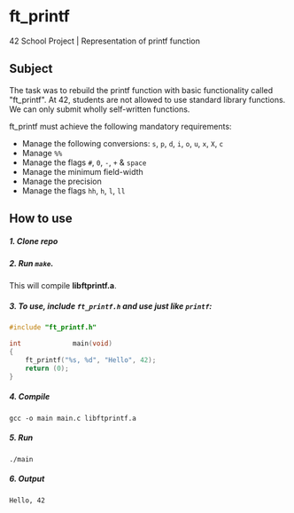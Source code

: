 # ft_printf
42 School Project | Representation of printf function

## Subject
The task was to rebuild the printf function with basic functionality called "ft_printf".
At 42, students are not allowed to use standard library functions. We can only submit wholly self-written functions.

ft_printf must achieve the following mandatory requirements:  
  
* Manage the following conversions: `s`, `p`, `d`, `i`, `o`, `u`, `x`, `X`, `c`
* Manage `%%`
* Manage the flags `#`, `0`, `-`, `+` & `space`
* Manage the minimum field-width
* Manage the precision
* Manage the flags `hh`, `h`, `l`, `ll`

## How to use
##### 1. Clone repo
##### 2. Run `make`. 
This will compile **libftprintf.a**. 
##### 3. To use, include `ft_printf.h` and use just like `printf`:
```c
#include "ft_printf.h"

int				main(void)
{
	ft_printf("%s, %d", "Hello", 42);
	return (0);
}
```
##### 4. Compile
```console
gcc -o main main.c libftprintf.a
```
##### 5. Run
```console
./main
```

##### 6. Output
```
Hello, 42
```
